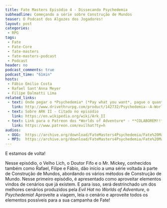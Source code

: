 ```yaml
---
title: Fate Masters Episódio 4 - Dissecando Psychedemia
subheadline: Começando a série sobre Construção de Mundos
teaser: O Podcast dos Algozes dos Jogadores!
layout: post
categories:
 - RPG
tags:
 - Fate
 - Fate-Core
 - fate-masters
 - fate-masters-podcast
 - Podcast
header: no
podcast_comments: true 
podcast_time: "61min"
hosts:
 - Fábio Emilio Costa
 - Rafael Sant'Anna Meyer
 - Filipe Dalmatti Lima
related_links:
 - text: Onde pegar o *Psychedemia* (*Pay what you want*, pague o quanto quiser, inclusive ZERO!)
   link: http://www.drivethrurpg.com/product/142732/Psychedemia--A-World-of-Adventure-for-Fate-Core
 - text: Sobre ARK II - Citado no episódio
   link: https://en.wikipedia.org/wiki/Ark_II
 - text: Link para o Patreon dos *Worlds of Adventure* - **COLABOREM!!**
   link: https://www.patreon.com/evilhat?ty=h
audios:
 - OGG:  https://archive.org/download/FateMasters4Psychedemia/Fate%20Masters%20%234%20-%20Psychedemia.ogg
 - MP3:  https://archive.org/download/FateMasters4Psychedemia/Fate%20Masters%20%234%20-%20Psychedemia.mp3
---
```


E estamos de volta!

Nesse episódio, o Velho Lich, o Doutor Fifo e o Mr. Mickey, conhecidos
também como Rafael,  Filipe e Fábio, dão início a  uma série voltada à
parte  de  Construção  de  Mundos,  abordando  os  vários  métodos  de
Construção  de  Mundo. Nesse  primeiro  episódio,  é apresentado  como
aproveitar elementos vindos  de cenários que já existem.  E para isso,
será destrinchado um dos melhores  cenários produzidos pela *Evil Hat*
no *Worlds of Adventure*, o  *Psychedemia*! Aproveite a viagem, leia o
cenário e aproveite  todos os elementos possíveis para  a sua campanha
de Fate!
